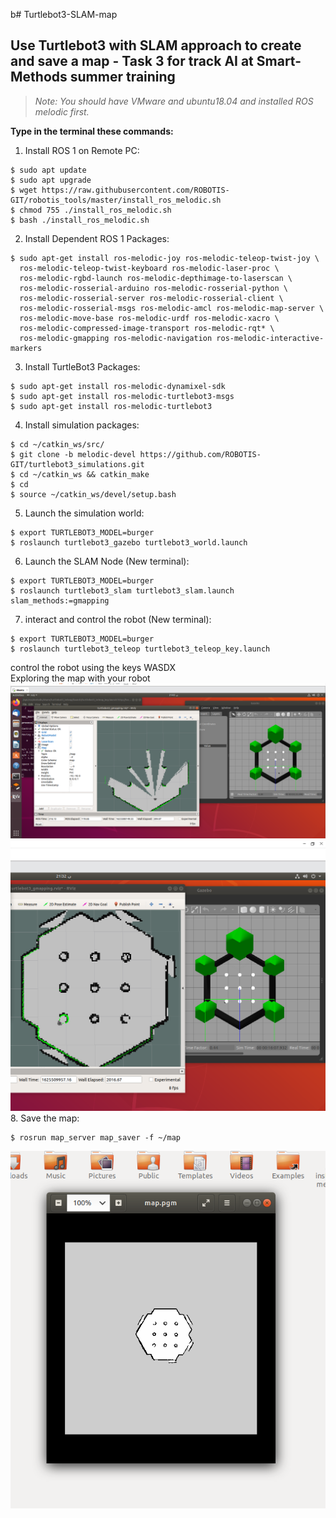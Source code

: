 b# Turtlebot3-SLAM-map
## Use Turtlebot3 with SLAM approach to create and save a map - Task 3 for track AI at Smart-Methods summer training

>*Note: You should have VMware and ubuntu18.04 and installed ROS melodic first.*

**Type in the terminal these commands:**

1.	Install ROS 1 on Remote PC:</br>
```
$ sudo apt update
$ sudo apt upgrade
$ wget https://raw.githubusercontent.com/ROBOTIS-GIT/robotis_tools/master/install_ros_melodic.sh
$ chmod 755 ./install_ros_melodic.sh 
$ bash ./install_ros_melodic.sh
```

2. Install Dependent ROS 1 Packages:</br>
```
$ sudo apt-get install ros-melodic-joy ros-melodic-teleop-twist-joy \
  ros-melodic-teleop-twist-keyboard ros-melodic-laser-proc \
  ros-melodic-rgbd-launch ros-melodic-depthimage-to-laserscan \
  ros-melodic-rosserial-arduino ros-melodic-rosserial-python \
  ros-melodic-rosserial-server ros-melodic-rosserial-client \
  ros-melodic-rosserial-msgs ros-melodic-amcl ros-melodic-map-server \
  ros-melodic-move-base ros-melodic-urdf ros-melodic-xacro \
  ros-melodic-compressed-image-transport ros-melodic-rqt* \
  ros-melodic-gmapping ros-melodic-navigation ros-melodic-interactive-markers
```
3.	Install TurtleBot3 Packages:</br>
```
$ sudo apt-get install ros-melodic-dynamixel-sdk
$ sudo apt-get install ros-melodic-turtlebot3-msgs
$ sudo apt-get install ros-melodic-turtlebot3
```
4.	Install simulation packages:</br>
```
$ cd ~/catkin_ws/src/
$ git clone -b melodic-devel https://github.com/ROBOTIS-GIT/turtlebot3_simulations.git
$ cd ~/catkin_ws && catkin_make
$ cd
$ source ~/catkin_ws/devel/setup.bash
```
5. Launch the simulation world:</br>
```
$ export TURTLEBOT3_MODEL=burger
$ roslaunch turtlebot3_gazebo turtlebot3_world.launch
```
6. Launch the SLAM Node (New terminal):</br>
```
$ export TURTLEBOT3_MODEL=burger
$ roslaunch turtlebot3_slam turtlebot3_slam.launch slam_methods:=gmapping
```
7. interact and control the robot (New terminal):</br>
```
$ export TURTLEBOT3_MODEL=burger
$ roslaunch turtlebot3_teleop turtlebot3_teleop_key.launch
```
control the robot using the keys WASDX </br>
Exploring the map with your robot </br>
	![ ](control.png)
    ![ ](map.png)
8. Save the map:</br>
```
$ rosrun map_server map_saver -f ~/map
```
![ ](save.png)

